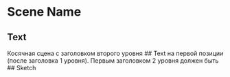 # Scene Name

## Text

Косячная сцена с заголовком второго уровня ## Text на первой позиции (после заголовка 1 уровня). Первым заголовком 2 уровня должен быть ## Sketch
